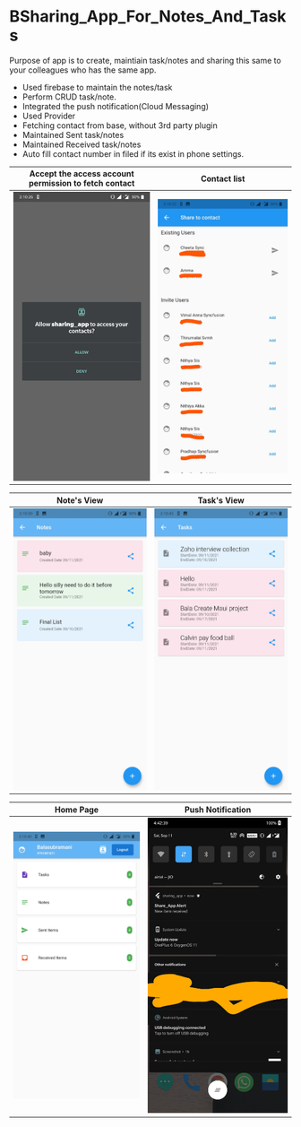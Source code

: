 # BSharing_App_For_Notes_And_Tasks

Purpose of app is to create, maintiain task/notes and sharing this same to your colleagues who has the same app.

* Used firebase to maintain the notes/task
* Perform CRUD task/note.
* Integrated the push notification(Cloud Messaging)
* Used Provider
* Fetching contact from base, without 3rd party plugin
* Maintained Sent task/notes
* Maintained Received task/notes
* Auto fill contact number in filed if its exist in phone settings.

Accept the access account permission to fetch contact           |  Contact list
:-------------------------:|:-------------------------:
![BShopping_App](assets/images/share_app_one.jpg)  |  ![BShopping_App](assets/images/share_app_two.jpg)

Note's View           |  Task's View
:-------------------------:|:-------------------------:
![BShopping_App](assets/images/share_app_three.jpg)  |  ![BShopping_App](assets/images/share_app_four.jpg)

Home Page           |  Push Notification
:-------------------------:|:-------------------------:
![BShopping_App](assets/images/share_app_five.jpg)  | ![BShopping_App](assets/images/share_app_six.jpg)





